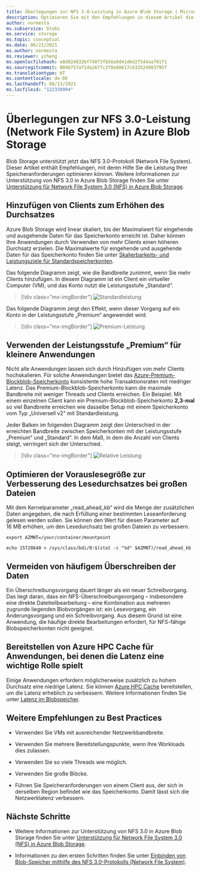 ```yaml
---
title: Überlegungen zur NFS 3.0-Leistung in Azure Blob Storage | Microsoft-Dokumentation
description: Optimieren Sie mit den Empfehlungen in diesem Artikel die Leistung Ihrer NFS 3.0-Speicheranforderungen (Network File System).
author: normesta
ms.subservice: blobs
ms.service: storage
ms.topic: conceptual
ms.date: 06/21/2021
ms.author: normesta
ms.reviewer: yzheng
ms.openlocfilehash: e8d024832bf74873fb56a9d41d6d27544aa701f1
ms.sourcegitcommit: 0046757af1da267fc2f0e88617c633524883795f
ms.translationtype: HT
ms.contentlocale: de-DE
ms.lasthandoff: 08/13/2021
ms.locfileid: "122338994"
---
```

# <a name="network-file-system-nfs-30-performance-considerations-in-azure-blob-storage"></a>Überlegungen zur NFS 3.0-Leistung (Network File System) in Azure Blob Storage

Blob Storage unterstützt jetzt das NFS 3.0-Protokoll (Network File System). Dieser Artikel enthält Empfehlungen, mit deren Hilfe Sie die Leistung Ihrer Speicheranforderungen optimieren können. Weitere Informationen zur Unterstützung von NFS 3.0 in Azure Blob Storage finden Sie unter [Unterstützung für Network File System 3.0 (NFS) in Azure Blob Storage](network-file-system-protocol-support.md).

## <a name="add-clients-to-increase-throughput"></a>Hinzufügen von Clients zum Erhöhen des Durchsatzes 

Azure Blob Storage wird linear skaliert, bis der Maximalwert für eingehende und ausgehende Daten für das Speicherkonto erreicht ist. Daher können Ihre Anwendungen durch Verwenden von mehr Clients einen höheren Durchsatz erzielen.  Die Maximalwerte für eingehende und ausgehende Daten für das Speicherkonto finden Sie unter [Skalierbarkeits- und Leistungsziele für Standardspeicherkonten](../common/scalability-targets-standard-account.md).

Das folgende Diagramm zeigt, wie die Bandbreite zunimmt, wenn Sie mehr Clients hinzufügen. In diesem Diagramm ist ein Client ein virtueller Computer (VM), und das Konto nutzt die Leistungsstufe „Standard“. 

> [!div class="mx-imgBorder"]
> ![Standardleistung](./media/network-file-system-protocol-support-performance/standard-performance-tier.png)

Das folgende Diagramm zeigt den Effekt, wenn dieser Vorgang auf ein Konto in der Leistungsstufe „Premium“ angewendet wird.

> [!div class="mx-imgBorder"]
> ![Premium-Leistung](./media/network-file-system-protocol-support-performance/premium-performance-tier.png)

## <a name="use-premium-performance-tier-for-small-scale-applications"></a>Verwenden der Leistungsstufe „Premium“ für kleinere Anwendungen

Nicht alle Anwendungen lassen sich durch Hinzufügen von mehr Clients hochskalieren. Für solche Anwendungen bietet das [Azure-Premium-Blockblob-Speicherkonto](../common/storage-account-create.md) konsistente hohe Transaktionsraten mit niedriger Latenz. Das Premium-Blockblob-Speicherkonto kann die maximale Bandbreite mit weniger Threads und Clients erreichen. Ein Beispiel: Mit einem einzelnen Client kann ein Premium-Blockblob-Speicherkonto **2,3-mal** so viel Bandbreite erreichen wie dasselbe Setup mit einem Speicherkonto vom Typ „Universell v2“ mit Standardleistung. 

Jeder Balken im folgenden Diagramm zeigt den Unterschied in der erreichten Bandbreite zwischen Speicherkonten mit der Leistungsstufe „Premium“ und „Standard“. In dem Maß, in dem die Anzahl von Clients steigt, verringert sich der Unterschied.  

> [!div class="mx-imgBorder"]
> ![Relative Leistung](./media/network-file-system-protocol-support-performance/relative-performance.png)

## <a name="improve-read-ahead-size-to-increase-large-file-read-throughput"></a>Optimieren der Vorauslesegröße zur Verbesserung des Lesedurchsatzes bei großen Dateien 
Mit dem Kernelparameter „read_ahead_kb“ wird die Menge der zusätzlichen Daten angegeben, die nach Erfüllung einer bestimmten Leseanforderung gelesen werden sollen. Sie können den Wert für diesen Parameter auf 16 MB erhöhen, um den Lesedurchsatz bei großen Dateien zu verbessern. 

```
export AZMNT=/your/container/mountpoint

echo 15728640 > /sys/class/bdi/0:$(stat -c "%d" $AZMNT)/read_ahead_kb
```

## <a name="avoid-frequent-overwrites-on-data"></a>Vermeiden von häufigem Überschreiben der Daten

Ein Überschreibungsvorgang dauert länger als ein neuer Schreibvorgang. Das liegt daran, dass ein NFS-Überschreibungsvorgang – insbesondere eine direkte Dateiteilbearbeitung – eine Kombination aus mehreren zugrunde liegenden Blobvorgängen ist: ein Lesevorgang, ein Änderungsvorgang und ein Schreibvorgang. Aus diesem Grund ist eine Anwendung, die häufige direkte Bearbeitungen erfordert, für NFS-fähige Blobspeicherkonten nicht geeignet. 

## <a name="deploy-azure-hpc-cache-for-latency-sensitive-applications"></a>Bereitstellen von Azure HPC Cache für Anwendungen, bei denen die Latenz eine wichtige Rolle spielt

Einige Anwendungen erfordern möglicherweise zusätzlich zu hohem Durchsatz eine niedrige Latenz. Sie können [Azure HPC Cache](../../hpc-cache/nfs-blob-considerations.md) bereitstellen, um die Latenz erheblich zu verbessern. Weitere Informationen finden Sie unter [Latenz im Blobspeicher](storage-blobs-latency.md). 

## <a name="other-best-practice-recommendations"></a>Weitere Empfehlungen zu Best Practices 

- Verwenden Sie VMs mit ausreichender Netzwerkbandbreite.

- Verwenden Sie mehrere Bereitstellungspunkte, wenn Ihre Workloads dies zulassen.

- Verwenden Sie so viele Threads wie möglich.

- Verwenden Sie große Blöcke.

- Führen Sie Speicheranforderungen von einem Client aus, der sich in derselben Region befindet wie das Speicherkonto. Damit lässt sich die Netzwerklatenz verbessern.

## <a name="next-steps"></a>Nächste Schritte

- Weitere Informationen zur Unterstützung von NFS 3.0 in Azure Blob Storage finden Sie unter [Unterstützung für Network File System 3.0 (NFS) in Azure Blob Storage](network-file-system-protocol-support.md).

- Informationen zu den ersten Schritten finden Sie unter [Einbinden von Blob-Speicher mithilfe des NFS 3.0-Protokolls (Network File System)](network-file-system-protocol-support-how-to.md).
